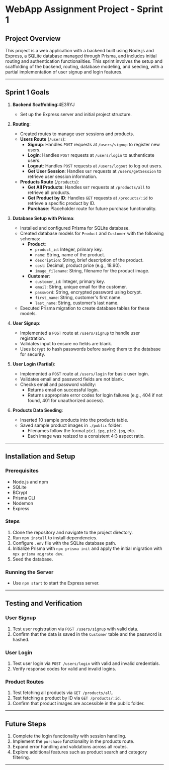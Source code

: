 # WebApp Assignment Project - Sprint 1

## Project Overview

This project is a web application with a backend built using Node.js and Express, a SQLite database managed through Prisma, and includes initial routing and authentication functionalities. This sprint involves the setup and scaffolding of the backend, routing, database modeling, and seeding, with a partial implementation of user signup and login features.

---

## Sprint 1 Goals

1. **Backend Scaffolding**:4E3RYJ
   - Set up the Express server and initial project structure.

2. **Routing**:
   - Created routes to manage user sessions and products.
   - **Users Route** (`/users`):
     - **Signup**: Handles `POST` requests at `/users/signup` to register new users.
     - **Login**: Handles `POST` requests at `/users/login` to authenticate users.
     - **Logout**: Handles `POST` requests at `/users/logout` to log out users.
     - **Get User Session**: Handles `GET` requests at `/users/getSession` to retrieve user session information.
   - **Products Route** (`/products`):
     - **Get All Products**: Handles `GET` requests at `/products/all` to retrieve all products.
     - **Get Product by ID**: Handles `GET` requests at `/products/:id` to retrieve a specific product by ID.
     - **Purchase**: Placeholder route for future purchase functionality.

3. **Database Setup with Prisma**:
   - Installed and configured Prisma for SQLite database.
   - Created database models for `Product` and `Customer` with the following schemas:
     - **Product**:
       - `product_id`: Integer, primary key.
       - `name`: String, name of the product.
       - `description`: String, brief description of the product.
       - `cost`: Decimal, product price (e.g., 18.90).
       - `image_filename`: String, filename for the product image.
     - **Customer**:
       - `customer_id`: Integer, primary key.
       - `email`: String, unique email for the customer.
       - `password`: String, encrypted password using bcrypt.
       - `first_name`: String, customer's first name.
       - `last_name`: String, customer's last name.
   - Executed Prisma migration to create database tables for these models.

4. **User Signup**:
   - Implemented a `POST` route at `/users/signup` to handle user registration.
   - Validates input to ensure no fields are blank.
   - Uses `bcrypt` to hash passwords before saving them to the database for security.

5. **User Login (Partial)**:
   - Implemented a `POST` route at `/users/login` for basic user login.
   - Validates email and password fields are not blank.
   - Checks email and password validity:
     - Returns email on successful login.
     - Returns appropriate error codes for login failures (e.g., 404 if not found, 401 for unauthorized access).

6. **Products Data Seeding**:
   - Inserted 10 sample products into the products table.
   - Saved sample product images in `./public` folder:
     - Filenames follow the format `pic1.jpg`, `pic2.jpg`, etc.
     - Each image was resized to a consistent 4:3 aspect ratio.

---

## Installation and Setup

### Prerequisites

- Node.js and npm
- SQLite
- BCrypt
- Prisma CLI
- Nodemon
- Express

### Steps

1. Clone the repository and navigate to the project directory.
2. Run `npm install` to install dependencies.
3. Configure `.env` file with the SQLite database path.
4. Initialize Prisma with `npx prisma init` and apply the initial migration with `npx prisma migrate dev`.
5. Seed the database.

### Running the Server

- Use `npm start` to start the Express server.

---

## Testing and Verification

### User Signup
1. Test user registration via `POST /users/signup` with valid data.
2. Confirm that the data is saved in the `Customer` table and the password is hashed.

### User Login
1. Test user login via `POST /users/login` with valid and invalid credentials.
2. Verify response codes for valid and invalid logins.

### Product Routes
1. Test fetching all products via `GET /products/all`.
2. Test fetching a product by ID via `GET /products/:id`.
3. Confirm that product images are accessible in the public folder.

---

## Future Steps

1. Complete the login functionality with session handling.
2. Implement the `purchase` functionality in the products route.
3. Expand error handling and validations across all routes.
4. Explore additional features such as product search and category filtering.

---

